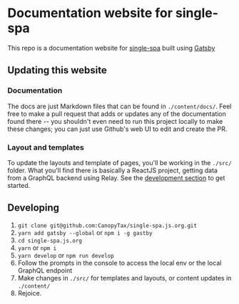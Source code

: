 # Documentation website for single-spa
This repo is a documentation website for [single-spa](https://github.com/canopytax/single-spa) built using [Gatsby](https://www.gatsbyjs.org/)

## Updating this website

### Documentation
The docs are just Markdown files that can be found in `./content/docs/`. Feel free to make a pull request that adds or updates any of the documentation found there -- you shouldn't even need to run this project locally to make these changes; you can just use Github's web UI to edit and create the PR.

### Layout and templates
To update the layouts and template of pages, you'll be working in the `./src/` folder. What you'll find there is basically a ReactJS project, getting data from a GraphQL backend using Relay. See the [development section](#developing) to get started.

## Developing
1. `git clone git@github.com:CanopyTax/single-spa.js.org.git`
1. `yarn add gatsby --global` or `npm i -g gastby`
1. `cd single-spa.js.org`
1. `yarn` or `npm i`
1. `yarn develop` or `npm run develop`
1. Follow the prompts in the console to access the local env or the local GraphQL endpoint
1. Make changes in `./src/` for templates and layouts, or content updates in `./content/`
1. Rejoice.
